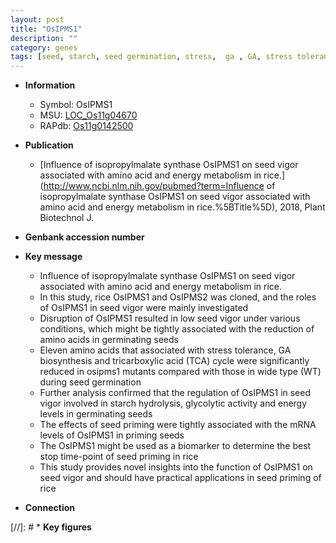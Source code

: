 ```yaml
---
layout: post
title: "OsIPMS1"
description: ""
category: genes
tags: [seed, starch, seed germination, stress,  ga , GA, stress tolerance, GA biosynthesis]
---
```


* **Information**  
    + Symbol: OsIPMS1  
    + MSU: [LOC_Os11g04670](http://rice.uga.edu/cgi-bin/ORF_infopage.cgi?orf=LOC_Os11g04670)  
    + RAPdb: [Os11g0142500](https://rapdb.dna.affrc.go.jp/locus/?name=Os11g0142500)  

* **Publication**  
    + [Influence of isopropylmalate synthase OsIPMS1 on seed vigor associated with amino acid and energy metabolism in rice.](http://www.ncbi.nlm.nih.gov/pubmed?term=Influence of isopropylmalate synthase OsIPMS1 on seed vigor associated with amino acid and energy metabolism in rice.%5BTitle%5D), 2018, Plant Biotechnol J.

* **Genbank accession number**  

* **Key message**  
    + Influence of isopropylmalate synthase OsIPMS1 on seed vigor associated with amino acid and energy metabolism in rice.
    + In this study, rice OsIPMS1 and OsIPMS2 was cloned, and the roles of OsIPMS1 in seed vigor were mainly investigated
    + Disruption of OsIPMS1 resulted in low seed vigor under various conditions, which might be tightly associated with the reduction of amino acids in germinating seeds
    + Eleven amino acids that associated with stress tolerance, GA biosynthesis and tricarboxylic acid (TCA) cycle were significantly reduced in osipms1 mutants compared with those in wide type (WT) during seed germination
    + Further analysis confirmed that the regulation of OsIPMS1 in seed vigor involved in starch hydrolysis, glycolytic activity and energy levels in germinating seeds
    + The effects of seed priming were tightly associated with the mRNA levels of OsIPMS1 in priming seeds
    + The OsIPMS1 might be used as a biomarker to determine the best stop time-point of seed priming in rice
    + This study provides novel insights into the function of OsIPMS1 on seed vigor and should have practical applications in seed priming of rice

* **Connection**  

[//]: # * **Key figures**  



